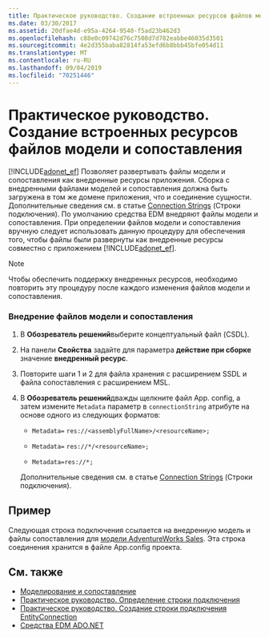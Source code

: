 ```yaml
---
title: Практическое руководство. Создание встроенных ресурсов файлов модели и сопоставления
ms.date: 03/30/2017
ms.assetid: 20dfae4d-e95a-4264-9540-f5ad23b462d3
ms.openlocfilehash: c88e0c09742d76c7508d7d782eabbe46035d3501
ms.sourcegitcommit: 4e2d355baba82814fa53efd6b8bbb45bfe054d11
ms.translationtype: MT
ms.contentlocale: ru-RU
ms.lasthandoff: 09/04/2019
ms.locfileid: "70251446"
---
```

# <a name="how-to-make-model-and-mapping-files-embedded-resources"></a>Практическое руководство. Создание встроенных ресурсов файлов модели и сопоставления
[!INCLUDE[adonet_ef](../../../../../includes/adonet-ef-md.md)] Позволяет развертывать файлы модели и сопоставления как внедренные ресурсы приложения. Сборка с внедренными файлами моделей и сопоставления должна быть загружена в том же домене приложения, что и соединение сущности. Дополнительные сведения см. в статье [Connection Strings](connection-strings.md) (Строки подключения). По умолчанию средства EDM внедряют файлы модели и сопоставления. При определении файлов модели и сопоставления вручную следует использовать данную процедуру для обеспечения того, чтобы файлы были развернуты как внедренные ресурсы совместно с приложением [!INCLUDE[adonet_ef](../../../../../includes/adonet-ef-md.md)].  
  
> [!NOTE]
> Чтобы обеспечить поддержку внедренных ресурсов, необходимо повторить эту процедуру после каждого изменения файлов модели и сопоставления.  
  
### <a name="to-embed-model-and-mapping-files"></a>Внедрение файлов модели и сопоставления  
  
1. В **Обозреватель решений**выберите концептуальный файл (CSDL).  
  
2. На панели **Свойства** задайте для параметра **действие при сборке** значение **внедренный ресурс**.  
  
3. Повторите шаги 1 и 2 для файла хранения с расширением SSDL и файла сопоставления с расширением MSL.  
  
4. В **Обозреватель решений**дважды щелкните файл App. config, а затем измените `Metadata` параметр в `connectionString` атрибуте на основе одного из следующих форматов:  
  
    - `Metadata=` `res://<assemblyFullName>/<resourceName>;`  
  
    - `Metadata=` `res://*/<resourceName>;`  
  
    - `Metadata=res://*;`  
  
     Дополнительные сведения см. в статье [Connection Strings](connection-strings.md) (Строки подключения).  
  
## <a name="example"></a>Пример  
 Следующая строка подключения ссылается на внедренную модель и файлы сопоставления для [модели AdventureWorks Sales](https://github.com/Microsoft/sql-server-samples/releases/tag/adventureworks). Эта строка соединения хранится в файле App.config проекта.  

## <a name="see-also"></a>См. также

- [Моделирование и сопоставление](modeling-and-mapping.md)
- [Практическое руководство. Определение строки подключения](how-to-define-the-connection-string.md)
- [Практическое руководство. Создание строки подключения EntityConnection](how-to-build-an-entityconnection-connection-string.md)
- [Средства EDM ADO.NET](https://docs.microsoft.com/previous-versions/dotnet/netframework-4.0/bb399249(v=vs.100))
